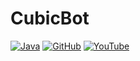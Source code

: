 # CubicBot

[![Java](https://img.shields.io/badge/Java-21-ED8B00.svg?logo=openjdk)](https://www.azul.com/)
[![GitHub](https://img.shields.io/github/license/LunaStev/CubicBot)](https://mit-license.org/)
[![YouTube](https://img.shields.io/badge/YouTube-LunaStev-red.svg?logo=youtube)](https://www.youtube.com/@luna-bee)
